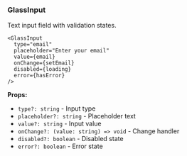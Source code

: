### GlassInput

Text input field with validation states.

```tsx
<GlassInput
  type="email"
  placeholder="Enter your email"
  value={email}
  onChange={setEmail}
  disabled={loading}
  error={hasError}
/>
```

**Props:**
- `type?: string` - Input type
- `placeholder?: string` - Placeholder text
- `value?: string` - Input value
- `onChange?: (value: string) => void` - Change handler
- `disabled?: boolean` - Disabled state
- `error?: boolean` - Error state
